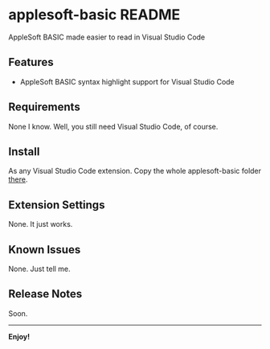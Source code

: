 # applesoft-basic README

AppleSoft BASIC made easier to read in Visual Studio Code

## Features

- AppleSoft BASIC syntax highlight support for Visual Studio Code

## Requirements

None I know. Well, you still need Visual Studio Code, of course. 

## Install

As any Visual Studio Code extension. Copy the whole applesoft-basic folder [there](https://code.visualstudio.com/docs/editor/extension-marketplace#_common-questions). 

## Extension Settings

None. It just works. 

## Known Issues

None. Just tell me.

## Release Notes

Soon.

-----------------------------------------------------------------------------------------------------------

**Enjoy!**
